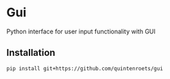 # Gui

Python interface for user input functionality with GUI

## Installation

```shell
pip install git+https://github.com/quintenroets/gui
```
